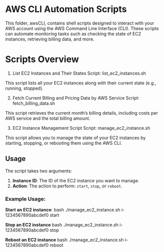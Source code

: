# AWS CLI Automation Scripts

This folder, awsCLI, contains shell scripts designed to interact with your AWS account using the AWS Command Line Interface (CLI). These scripts can automate monitoring tasks such as checking the state of EC2 instances, retrieving billing data, and more.

# Scripts Overview

1. List EC2 Instances and Their States
Script: list_ec2_instances.sh

This script lists all your EC2 instances along with their current state (e.g., running, stopped).

2. Fetch Current Billing and Pricing Data by AWS Service
Script: fetch_billing_data.sh

This script retrieves the current month’s billing details, including costs per AWS service and the total billing amount.

3. EC2 Instance Management Script
Script: manage_ec2_instance.sh

This script allows you to manage the state of your EC2 instances by starting, stopping, or rebooting them using the AWS CLI.

## Usage

The script takes two arguments:

1. **Instance ID**: The ID of the EC2 instance you want to manage.
2. **Action**: The action to perform: `start`, `stop`, or `reboot`.

### Example Usage:

**Start an EC2 instance**:
   bash ./manage_ec2_instance.sh i-1234567890abcdef0 start

**Stop an EC2 instance**
   bash ./manage_ec2_instance.sh i-1234567890abcdef0 stop

**Reboot an EC2 instance**
   bash ./manage_ec2_instance.sh i-1234567890abcdef0 reboot
